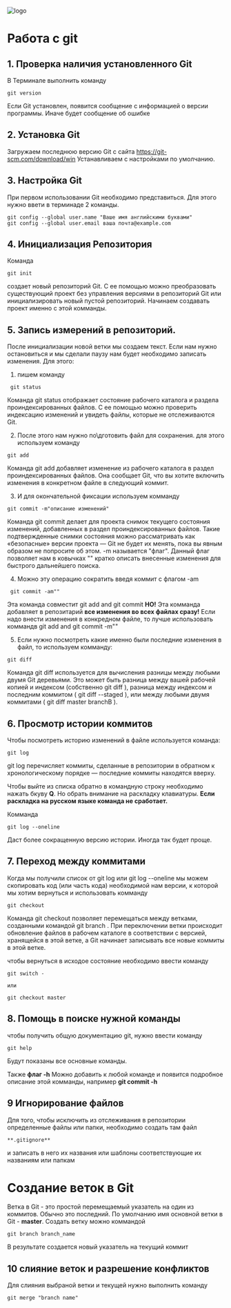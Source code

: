 ![logo](1200px-Inkerin_lippu.svg.png)

# Работа с git
## 1. Проверка наличия установленного Git
В Терминале выполнить команду 
```
git version
```
Если Git установлен, появится сообщение с информацией о версии программы. Иначе будет сообщение об ошибке

## 2. Установка Git
Загружаем последнюю версию Git с сайта https://git-scm.com/download/win 
Устанавливаем с настройками по умолчанию.

## 3. Настройка Git
При первом использовании Git необходимо представиться. Для этого нужно ввети в терминаде 2 команды.
``` 
git config --global user.name "Ваше имя английскими буквами"
git config --global user.email ваша почта@example.com
```
## 4. Инициализация Репозитория
Команда 
```
git init
``` 
создает новый репозиторий Git. С ее помощью можно преобразовать существующий проект без управления версиями в репозиторий Git или инициализировать новый пустой репозиторий. 
Начинаем создавать проект именно с этой комманды.

## 5. Запись измерений в репозиторий.
После инициализации новой ветки мы создаем текст. Если нам нужно остановиться и мы сделали паузу нам будет необходимо записать изменения. Для этого:
1. пишем команду

```
 git status
 ```

 Команда git status отображает состояние рабочего каталога и раздела проиндексированных файлов. С ее помощью можно проверить индексацию изменений и увидеть файлы, которые не отслеживаются Git.

 2. Пoсле этого нам нужно по\дготовить файл для сохранения. для этого используем команду 
 ```
 git add
 ```
Команда git add добавляет изменение из рабочего каталога в раздел проиндексированных файлов. Она сообщает Git, что вы хотите включить изменения в конкретном файле в следующий коммит.

3. И для окончательной фиксации используем комманду
```
git commit -m"описание изменений"
```
Команда git commit делает для проекта снимок текущего состояния изменений, добавленных в раздел проиндексированных файлов. Такие подтвержденные снимки состояния можно рассматривать как «безопасные» версии проекта — Git не будет их менять, пока вы явным образом не попросите об этом.
 -m называется "флаг". Данный флаг позволяет нам в ковычках "" кратко описать внесенные изменения для быстрого дальнейшего поиска. 
 
 4. Можно эту операцию сократить введя коммит с флагом -am
 ```
  git commit -am""
```
  Эта команда совместит git add and git commit
**НО!** 
Эта комманда добавляет в репозитарий **все изменения во всех файлах сразу!** Если надо внести изменения в конкредном файле, то лучше использовать коммандв git add and git commit -m""

5.  Если нужно посмотреть какие именно были последние изменения в файл, то используем комманду:
```
git diff
```

Команда git diff используется для вычисления разницы между любыми двумя Git деревьями. Это может быть разница между вашей рабочей копией и индексом (собственно git diff ), разница между индексом и последним коммитом ( git diff --staged ), или между любыми двумя коммитами ( git diff master branchB ).

## 6. Просмотр истории коммитов

Чтобы посмотреть историю изменений в файле используется команда:
```
git log
```
git log перечисляет коммиты, сделанные в репозитории в обратном к хронологическому порядке — последние коммиты находятся вверху. 

Чтобы выйте из списка обратно в командную строку необходимо нажать бкуву **Q**. Но обрать внимание на раскладку клавиатуры. **Если раскладка на русском языке команда не сработает.**

Комманда

```
git log --oneline
```
Даст более сокращенную версию истории. Иногда так будет проще.

## 7. Переход между коммитами

Когда мы получили список от git log или git log --oneline мы можем скопировать код (или часть кода) необходимой нам версии, к которой мы хотим вернуться и использовать комманду
```
git checkout
```
Команда git checkout позволяет перемещаться между ветками, созданными командой git branch . При переключении ветки происходит обновление файлов в рабочем каталоге в соответствии с версией, хранящейся в этой ветке, а Git начинает записывать все новые коммиты в этой ветке.

чтобы вернуться в исходое состояние необходимо ввести команду 

```
git switch -

или

git checkout master
```

## 8. Помощь в поиске нужной команды

чтобы получить общую документацию git, нужно ввести команду

```
git help
```

Будут показаны все основные команды.

Также **флаг -h** Можно добавить к любой команде и появится подробное описание этой комманды, например **git commit -h** 

## 9 Игнорирование файлов

Дпя того, чтобы исключить из отслеживания в репозитории определенные файлы или папки, необходимо создать там файл 
```
**.gitignore**
``` 
и записать в него их названия или шаблоны соответствующие их названиям или папкам

# Создание веток в Git

Ветка в Git - это простой перемещаемый указатель на один из коммитов. Обычно это последний. 
По умолчанию имя основной ветки в Git - **master**.
Создать ветку можно коммандой 
```
git branch branch_name
```
В результате создается новый указатель на текущий коммит

## 10 слияние веток и разрешение конфликтов

Для слияния выбраной ветки и текущей нужно выполнить команду 
```
git merge "branch name"
```
